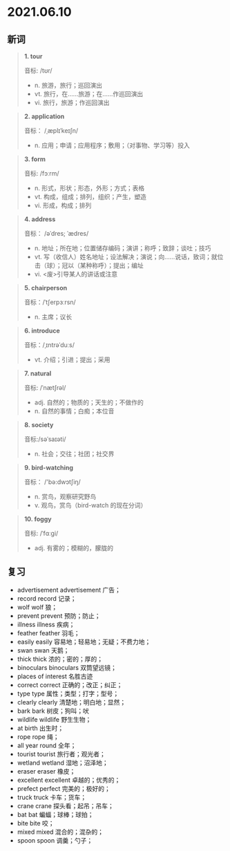 # 2021.06.10

## 新词

> **1. tour**
>
> 音标:  /tʊr/
>
> - n. 旅游，旅行；巡回演出
> - vt. 旅行，在……旅游；在……作巡回演出
> - vi. 旅行，旅游；作巡回演出


> **2. application** 
> 
> 音标： /ˌæplɪˈkeɪʃn/
>
> - n. 应用；申请；应用程序；敷用；（对事物、学习等）投入




> **3. form**
>
> 音标: /fɔːrm/
>
> - n. 形式，形状；形态，外形；方式；表格
> - vt. 构成，组成；排列，组织；产生，塑造
> - vi. 形成，构成；排列



> **4. address**
>
> 音标： /əˈdres; ˈædres/
>
> - n. 地址；所在地；位置储存编码；演讲；称呼；致辞；谈吐；技巧
> - vt. 写（收信人）姓名地址；设法解决；演说；向……说话，致词；就位击（球）；冠以（某种称呼）；提出；编址
> - vi. <废>引导某人的讲话或注意


> **5. chairperson**
>
> 音标：/ˈtʃerpɜːrsn/
>
> - n. 主席；议长




> **6. introduce**
>
> 音标：/ˌɪntrəˈduːs/
>
> - vt. 介绍；引进；提出；采用


> **7. natural**
>
> 音标:  /ˈnætʃrəl/
>
> - adj. 自然的；物质的；天生的；不做作的
> - n. 自然的事情；白痴；本位音




> **8. society**
>
> 音标:/səˈsaɪəti/
>
> - n. 社会；交往；社团；社交界




> **9. bird-watching**
>
> 音标： /'bə:dwɔtʃiŋ/
>
> - n. 赏鸟，观察研究野鸟
> - v. 观鸟，赏鸟（bird-watch 的现在分词）

> **10. foggy**
>
> 音标: /ˈfɑːɡi/
>
> - adj. 有雾的；模糊的，朦胧的



## 复习

- advertisement advertisement 广告；
- record record 记录；
- wolf wolf 狼；
- prevent prevent 预防；防止；
- illness illness 疾病；
- feather feather 羽毛；
- easily easily 容易地；轻易地；无疑；不费力地；
- swan swan 天鹅；
- thick thick 浓的；密的；厚的；
- binoculars binoculars 双筒望远镜；
- places of interest 名胜古迹
- correct correct 正确的；改正；纠正；
- type type 属性；类型；打字；型号；
- clearly clearly 清楚地；明白地；显然；
- bark bark 树皮；狗叫；吠
- wildlife wildlife 野生生物；
- at birth 出生时；
- rope rope 绳；
- all year round 全年；
- tourist tourist 旅行者；观光者；
- wetland wetland 湿地；沼泽地；
- eraser eraser 橡皮；
- excellent excellent 卓越的；优秀的；
- prefect perfect 完美的；极好的；
- truck truck 卡车；货车；
- crane crane 探头看；起吊；吊车；
- bat bat 蝙蝠；球棒；球拍；
- bite bite 咬；
- mixed mixed 混合的；混杂的；
- spoon spoon 调羹；勺子；


